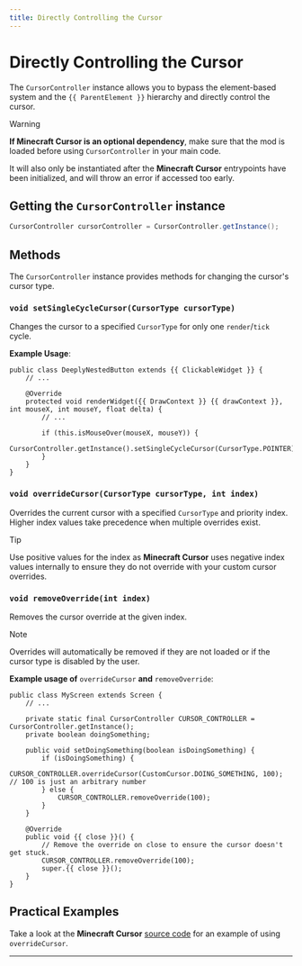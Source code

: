 ```yaml
---
title: Directly Controlling the Cursor
---
```

# Directly Controlling the Cursor

The <code>CursorController</code> instance allows you to bypass the element-based system and the `{{ ParentElement }}` hierarchy and directly control the cursor.

> [!WARNING]
> **If Minecraft Cursor is an optional dependency**, make sure that the mod is loaded before using `CursorController` in your main code. 
> 
> It will also only be instantiated after the **Minecraft Cursor** entrypoints have been initialized, and will throw an error if accessed too early.

## Getting the `CursorController` instance
```java
CursorController cursorController = CursorController.getInstance();
```
## Methods

The `CursorController` instance provides methods for changing the cursor's cursor type.

### `void setSingleCycleCursor(CursorType cursorType)`
Changes the cursor to a specified `CursorType` for only one `render`/`tick` cycle. 

**Example Usage**:
```java-vue:line-numbers [DeeplyNestButton.java]
public class DeeplyNestedButton extends {{ ClickableWidget }} {
    // ...

    @Override
    protected void renderWidget({{ DrawContext }} {{ drawContext }}, int mouseX, int mouseY, float delta) {
        // ...

        if (this.isMouseOver(mouseX, mouseY)) {
            CursorController.getInstance().setSingleCycleCursor(CursorType.POINTER);
        }
    }
}
```

### `void overrideCursor(CursorType cursorType, int index)`
Overrides the current cursor with a specified `CursorType` and priority index. Higher index values take precedence when multiple overrides exist.

> [!TIP]
> Use positive values for the index as **Minecraft Cursor** uses negative index values internally to ensure they do not override with your custom cursor overrides.

### `void removeOverride(int index)`
Removes the cursor override at the given index.

> [!NOTE]
> Overrides will automatically be removed if they are not loaded or if the cursor type is disabled by the user.

**Example usage of** `overrideCursor` **and** `removeOverride`:
```java-vue:line-numbers [MyScreen.java]
public class MyScreen extends Screen {
    // ...

    private static final CursorController CURSOR_CONTROLLER = CursorController.getInstance();
    private boolean doingSomething;

    public void setDoingSomething(boolean isDoingSomething) {
        if (isDoingSomething) {
            CURSOR_CONTROLLER.overrideCursor(CustomCursor.DOING_SOMETHING, 100); // 100 is just an arbitrary number
        } else {
            CURSOR_CONTROLLER.removeOverride(100);
        }
    }

    @Override
    public void {{ close }}() {
        // Remove the override on close to ensure the cursor doesn't get stuck.
        CURSOR_CONTROLLER.removeOverride(100);
        super.{{ close }}();
    }
}
```

## Practical Examples
Take a look at the **Minecraft Cursor** [source code](https://github.com/fishstiz/minecraft-cursor/blob/release/1.21.4/common/src/main/java/io/github/fishstiz/minecraftcursor/gui/widget/CursorOptionsHandler.java#L72) for an example of using `overrideCursor`.

---

<script setup lang="ts">
import useMappings from '../composables/useMappings';

const { Element, ParentElement, ClickableWidget, DrawContext, drawContext, close } = useMappings()
</script>
